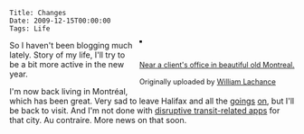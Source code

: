     Title: Changes
    Date: 2009-12-15T00:00:00
    Tags: Life

<div style="float: right; margin-left: 10px; margin-bottom: 10px;">
  <a href="http://www.flickr.com/photos/wlach/3815025020/" title="photo sharing"><img src="http://farm3.static.flickr.com/2559/3815025020_abf7b8b50c_m.jpg" alt="" style="border: solid 2px #000000;" /></a><br /> <br /> <span style="font-size: 0.9em; margin-top: 0px;"><br /> <a href="http://www.flickr.com/photos/wlach/3815025020/">Near a client's office in beautiful old Montreal.</a><br /> <br /> Originally uploaded by <a href="http://www.flickr.com/people/wlach/">William Lachance</a><br /> </span>
</div>

So I haven't been blogging much lately. Story of my life, I'll try to be a bit more active in the new year.

I'm now back living in Montr&eacute;al, which has been great. Very sad to leave Halifax and all the [goings][1] [on][2], but I'll be back to visit. And I'm not done with [disruptive transit-related apps][3] for that city. Au contraire. More news on that soon.  
<br clear="all" />

[1]: http://thehubhalifax.ca
[2]: http://apps4good.ca
[3]: http://hbus.ca
